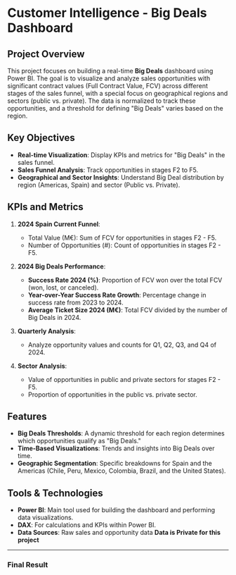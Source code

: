 # Customer Intelligence - Big Deals Dashboard

## Project Overview
This project focuses on building a real-time **Big Deals** dashboard using Power BI. The goal is to visualize and analyze sales opportunities with significant contract values (Full Contract Value, FCV) across different stages of the sales funnel, with a special focus on geographical regions and sectors (public vs. private). The data is normalized to track these opportunities, and a threshold for defining "Big Deals" varies based on the region.

## Key Objectives
- **Real-time Visualization**: Display KPIs and metrics for "Big Deals" in the sales funnel.
- **Sales Funnel Analysis**: Track opportunities in stages F2 to F5.
- **Geographical and Sector Insights**: Understand Big Deal distribution by region (Americas, Spain) and sector (Public vs. Private).
  
## KPIs and Metrics
1. **2024 Spain Current Funnel**:
   - Total Value (M€): Sum of FCV for opportunities in stages F2 - F5.
   - Number of Opportunities (#): Count of opportunities in stages F2 - F5.

2. **2024 Big Deals Performance**:
   - **Success Rate 2024 (%)**: Proportion of FCV won over the total FCV (won, lost, or canceled).
   - **Year-over-Year Success Rate Growth**: Percentage change in success rate from 2023 to 2024.
   - **Average Ticket Size 2024 (M€)**: Total FCV divided by the number of Big Deals in 2024.

3. **Quarterly Analysis**:
   - Analyze opportunity values and counts for Q1, Q2, Q3, and Q4 of 2024.

4. **Sector Analysis**:
   - Value of opportunities in public and private sectors for stages F2 - F5.
   - Proportion of opportunities in the public vs. private sector.

## Features
- **Big Deals Thresholds**: A dynamic threshold for each region determines which opportunities qualify as "Big Deals."
- **Time-Based Visualizations**: Trends and insights into Big Deals over time.
- **Geographic Segmentation**: Specific breakdowns for Spain and the Americas (Chile, Peru, Mexico, Colombia, Brazil, and the United States).

## Tools & Technologies
- **Power BI**: Main tool used for building the dashboard and performing data visualizations.
- **DAX**: For calculations and KPIs within Power BI.
- **Data Sources**: Raw sales and opportunity data **Data is Private for this project**

---

### Final Result

